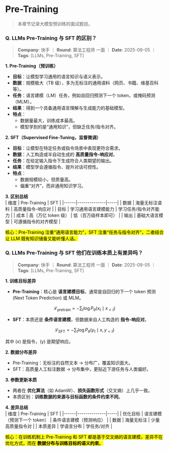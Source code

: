 # Pre-Training
> 本章节记录大模型预训练的面试题目。

### Q. LLMs Pre-Training 与 SFT 的区别？
> **Company**: 快手 ｜ **Round**: 算法工程师 一面 ｜ **Date**: 2025-09-05 ｜ **Tags**: [LLMs, Pre-Training, SFT]

**1. Pre-Training（预训练）**  
- **目标**：让模型学习通用的语言知识与语义表示。  
- **数据**：规模极大（TB 级），多为无标注的通用语料（网页、书籍、维基百科等）。  
- **任务**：语言建模（LM）任务，例如自回归预测下一个 token，或掩码预测（MLM）。  
- **结果**：得到一个具备通用语言理解与生成能力的基础模型。  
- **特点**：  
  - 数据量最大，训练成本最高。  
  - 模型学到的是“通用知识”，但缺乏任务/指令对齐。  

**2. SFT（Supervised Fine-Tuning，监督微调）**  
- **目标**：让模型在特定任务或指令场景中表现更符合需求。  
- **数据**：人工构造或半自动生成的 **高质量指令-响应对**。  
- **任务**：在给定输入指令下生成符合人类期望的输出。  
- **结果**：模型学会遵循指令、提升对话可控性。  
- **特点**：  
  - 数据规模较小，但质量高。  
  - 偏重“对齐”，而非通用知识学习。  

**3. 区别总结**  
| 维度 | Pre-Training | SFT |
|------|--------------|-----|
| 数据 | 海量无标注语料 | 高质量指令-响应对 |
| 目标 | 学习通用语言建模能力 | 学习任务/指令对齐能力 |
| 成本 | 高（万亿 token 级） | 低（百万级样本即可） |
| 输出 | 基础大语言模型 | 可遵循指令的对齐模型 |

<mark>核心：Pre-Training 注重“通用语言能力”，SFT 注重“任务与指令对齐”，二者结合让 LLM 既有知识储备又能听懂人话。</mark>

### Q. LLMs Pre-Training 与 SFT 他们在训练本质上有差异吗？
> **Company**: 快手 ｜ **Round**: 算法工程师 一面 ｜ **Date**: 2025-09-05 ｜ **Tags**: [LLMs, Pre-Training, SFT]

**1. 训练目标差异**  
- **Pre-Training**：核心是 **语言建模目标**，通常是自回归的下一个 token 预测 (Next Token Prediction) 或 MLM。  

$$
\mathcal{L}_{\text{pretrain}} = - \sum_{t} \log P_\theta(x_t \mid x_{<t})
$$  

- **SFT**：本质还是 **条件语言建模**，但数据来自人工构造的 **指令-响应对**。  

$$
\mathcal{L}_{\text{SFT}} = - \sum_{t} \log P_\theta(y_t \mid x, y_{<t})
$$  

其中 \(x\) 是指令，\(y\) 是期望响应。  

**2. 数据分布差异**  
- Pre-Training：无标注的自然文本 → 分布广，覆盖知识面大。  
- SFT：高质量人工标注数据 → 分布集中，更贴近下游任务与人类偏好。  

**3. 参数更新本质**  
- 两者在 **优化算法**（如 AdamW）、**损失函数形式**（交叉熵）上几乎一致。  
- 本质区别：**训练数据的来源与目标函数的条件约束不同**。  

**4. 差异总结**  
| 维度 | Pre-Training | SFT |
|------|--------------|-----|
| 优化目标 | 语言建模（预测下一个 token） | 条件语言建模（预测响应） |
| 数据 | 海量无标注 | 少量高质量指令对 |
| 本质差异 | 学语言分布 | 学任务/对齐 |

<mark>核心：在训练机制上 Pre-Training 和 SFT 都是基于交叉熵的语言建模，差异不在优化方式，而在 **数据分布与训练目标的语义约束**。</mark>

